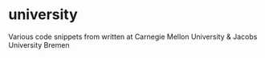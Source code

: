 university
==========

Various code snippets from written at Carnegie Mellon University &amp; Jacobs University Bremen
